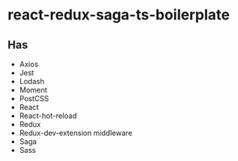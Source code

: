 # react-redux-saga-ts-boilerplate

## Has 

* Axios
* Jest
* Lodash
* Moment
* PostCSS
* React
* React-hot-reload
* Redux
* Redux-dev-extension middleware
* Saga
* Sass
